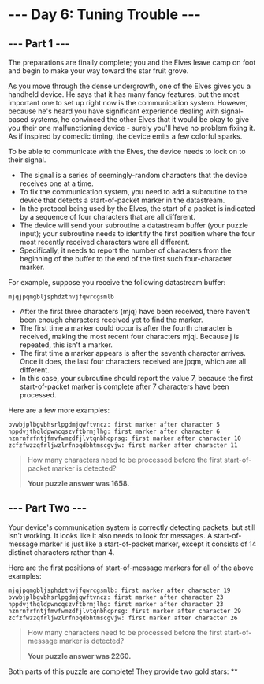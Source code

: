 # --- Day 6: Tuning Trouble ---

## --- Part 1 ---

The preparations are finally complete; you and the Elves leave camp on foot and begin to make your way toward the star fruit grove.

As you move through the dense undergrowth, one of the Elves gives you a handheld device. He says that it has many fancy features, but the most important one to set up right now is the communication system.
However, because he's heard you have significant experience dealing with signal-based systems, he convinced the other Elves that it would be okay to give you their one malfunctioning device - surely you'll have no problem fixing it.
As if inspired by comedic timing, the device emits a few colorful sparks.

To be able to communicate with the Elves, the device needs to lock on to their signal.

- The signal is a series of seemingly-random characters that the device receives one at a time.
- To fix the communication system, you need to add a subroutine to the device that detects a start-of-packet marker in the datastream.
- In the protocol being used by the Elves, the start of a packet is indicated by a sequence of four characters that are all different.
- The device will send your subroutine a datastream buffer (your puzzle input); your subroutine needs to identify the first position where the four most recently received characters were all different.
- Specifically, it needs to report the number of characters from the beginning of the buffer to the end of the first such four-character marker.

For example, suppose you receive the following datastream buffer:

    mjqjpqmgbljsphdztnvjfqwrcgsmlb

- After the first three characters (mjq) have been received, there haven't been enough characters received yet to find the marker.
- The first time a marker could occur is after the fourth character is received, making the most recent four characters mjqj. Because j is repeated, this isn't a marker.
- The first time a marker appears is after the seventh character arrives. Once it does, the last four characters received are jpqm, which are all different.
- In this case, your subroutine should report the value 7, because the first start-of-packet marker is complete after 7 characters have been processed.

Here are a few more examples:

    bvwbjplbgvbhsrlpgdmjqwftvncz: first marker after character 5
    nppdvjthqldpwncqszvftbrmjlhg: first marker after character 6
    nznrnfrfntjfmvfwmzdfjlvtqnbhcprsg: first marker after character 10
    zcfzfwzzqfrljwzlrfnpqdbhtmscgvjw: first marker after character 11

> How many characters need to be processed before the first start-of-packet marker is detected?
>
> **Your puzzle answer was 1658.**

## --- Part Two ---

Your device's communication system is correctly detecting packets, but still isn't working. It looks like it also needs to look for messages.
A start-of-message marker is just like a start-of-packet marker, except it consists of 14 distinct characters rather than 4.

Here are the first positions of start-of-message markers for all of the above examples:

    mjqjpqmgbljsphdztnvjfqwrcgsmlb: first marker after character 19
    bvwbjplbgvbhsrlpgdmjqwftvncz: first marker after character 23
    nppdvjthqldpwncqszvftbrmjlhg: first marker after character 23
    nznrnfrfntjfmvfwmzdfjlvtqnbhcprsg: first marker after character 29
    zcfzfwzzqfrljwzlrfnpqdbhtmscgvjw: first marker after character 26

> How many characters need to be processed before the first start-of-message marker is detected?
>
> **Your puzzle answer was 2260.**

Both parts of this puzzle are complete! They provide two gold stars: \*\*
